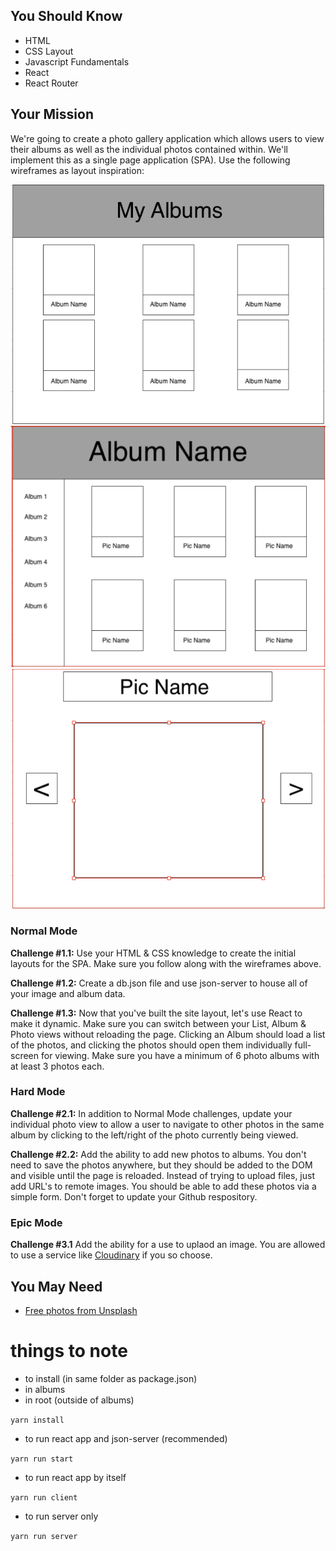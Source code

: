 ## You Should Know
- HTML
- CSS Layout
- Javascript Fundamentals
- React
- React Router

## Your Mission
We're going to create a photo gallery application which allows users to view their albums as well as the individual photos contained within. We'll implement this as a single page application (SPA). Use the following wireframes as layout inspiration:

![Albums View](./wireframeImgs/AlbumMain.png)
![Album View](./wireframeImgs/AlbumPics.png)
![Individual Image View](./wireframeImgs/AlbumIndiPage.png)

### Normal Mode

**Challenge #1.1:** Use your HTML & CSS knowledge to create the initial layouts for the SPA. Make sure you follow along with the wireframes above.

**Challenge #1.2:** Create a db.json file and use json-server to house all of your image and album data.

**Challenge #1.3:** Now that you've built the site layout, let's use React to make it dynamic. Make sure you can switch between your List, Album & Photo views without reloading the page. Clicking an Album should load a list of the photos, and clicking the photos should open them individually full-screen for viewing. Make sure you have a minimum of 6 photo albums with at least 3 photos each.

### Hard Mode

**Challenge #2.1:** In addition to Normal Mode challenges, update your individual photo view to allow a user to navigate to other photos in the same album by clicking to the left/right of the photo currently being viewed.

**Challenge #2.2:** Add the ability to add new photos to albums. You don't need to save the photos anywhere, but they should be added to the DOM and visible until the page is reloaded. Instead of trying to upload files, just add URL's to remote images. You should be able to add these photos via a simple form. Don't forget to update your Github respository.

### Epic Mode

**Challenge #3.1** Add the ability for a use to uplaod an image. You are allowed to use a service like [Cloudinary](https://cloudinary.com/) if you so choose.

## You May Need
- [Free photos from Unsplash](https://unsplash.com)


# things to note

- to install (in same folder as package.json)
- in albums
- in root (outside of albums)

```yarn install```


- to run react app and json-server (recommended)

```yarn run start```

- to run react app by itself

```yarn run client```

- to run server only

```yarn run server```